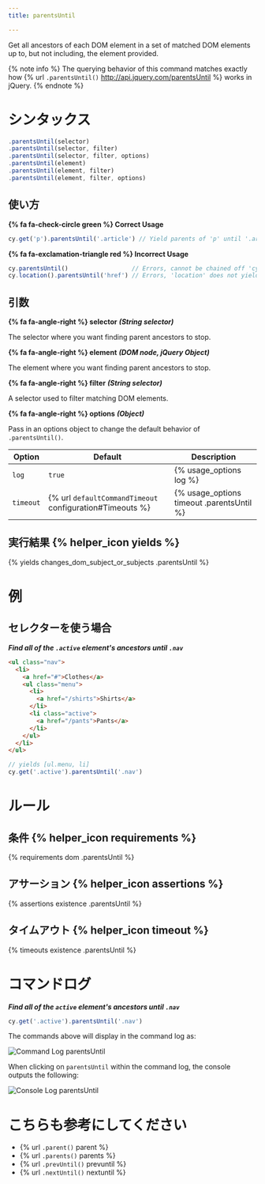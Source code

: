 ```yaml
---
title: parentsUntil

---
```


Get all ancestors of each DOM element in a set of matched DOM elements up to, but not including, the element provided.

{% note info %}
The querying behavior of this command matches exactly how {% url `.parentsUntil()` http://api.jquery.com/parentsUntil %} works in jQuery.
{% endnote %}

# シンタックス

```javascript
.parentsUntil(selector)
.parentsUntil(selector, filter)
.parentsUntil(selector, filter, options)
.parentsUntil(element)
.parentsUntil(element, filter)
.parentsUntil(element, filter, options)
```

## 使い方

**{% fa fa-check-circle green %} Correct Usage**

```javascript
cy.get('p').parentsUntil('.article') // Yield parents of 'p' until '.article'
```

**{% fa fa-exclamation-triangle red %} Incorrect Usage**

```javascript
cy.parentsUntil()                  // Errors, cannot be chained off 'cy'
cy.location().parentsUntil('href') // Errors, 'location' does not yield DOM element
```

## 引数

**{% fa fa-angle-right %} selector**  ***(String selector)***

The selector where you want finding parent ancestors to stop.

**{% fa fa-angle-right %} element**  ***(DOM node, jQuery Object)***

The element where you want finding parent ancestors to stop.

**{% fa fa-angle-right %} filter**  ***(String selector)***

A selector used to filter matching DOM elements.

**{% fa fa-angle-right %} options**  ***(Object)***

Pass in an options object to change the default behavior of `.parentsUntil()`.

Option | Default | Description
--- | --- | ---
`log` | `true` | {% usage_options log %}
`timeout` | {% url `defaultCommandTimeout` configuration#Timeouts %} | {% usage_options timeout .parentsUntil %}

## 実行結果 {% helper_icon yields %}

{% yields changes_dom_subject_or_subjects .parentsUntil %}

# 例

## セレクターを使う場合

***Find all of the `.active` element's ancestors until `.nav`***

```html
<ul class="nav">
  <li>
    <a href="#">Clothes</a>
    <ul class="menu">
      <li>
        <a href="/shirts">Shirts</a>
      </li>
      <li class="active">
        <a href="/pants">Pants</a>
      </li>
    </ul>
  </li>
</ul>
```

```javascript
// yields [ul.menu, li]
cy.get('.active').parentsUntil('.nav')
```

# ルール

## 条件 {% helper_icon requirements %}

{% requirements dom .parentsUntil %}

## アサーション {% helper_icon assertions %}

{% assertions existence .parentsUntil %}

## タイムアウト {% helper_icon timeout %}

{% timeouts existence .parentsUntil %}

# コマンドログ

***Find all of the `active` element's ancestors until `.nav`***

```javascript
cy.get('.active').parentsUntil('.nav')
```

The commands above will display in the command log as:

![Command Log parentsUntil](/img/api/parentsuntil/get-all-parents-until-nav-selector.png)

When clicking on `parentsUntil` within the command log, the console outputs the following:

![Console Log parentsUntil](/img/api/parentsuntil/show-parents-until-nav-in-console.png)

# こちらも参考にしてください

- {% url `.parent()` parent %}
- {% url `.parents()` parents %}
- {% url `.prevUntil()` prevuntil %}
- {% url `.nextUntil()` nextuntil %}
